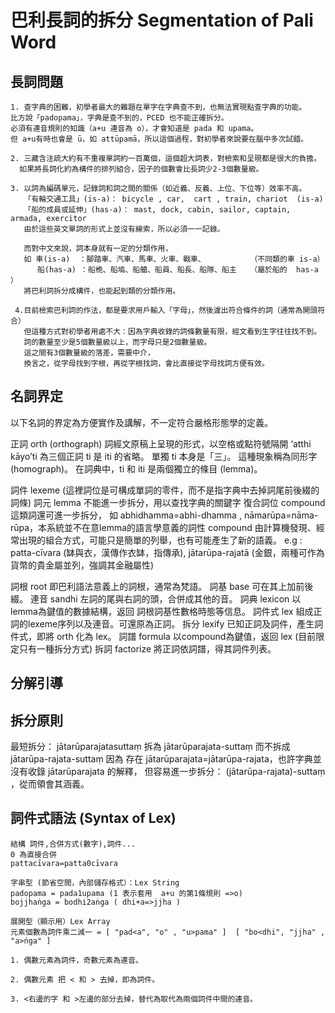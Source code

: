 # 巴利長詞的拆分 Segmentation of Pali Word

## 長詞問題
    1. 查字典的困難，初學者最大的難題在單字在字典查不到，也無法實現點查字典的功能。
    比方說「padopama」，字典是查不到的，PCED 也不能正確拆分。
    必須有連音規則的知識（a+u 連音為 o），才會知道是 pada 和 upama。 
    但 a+u有時也會是 ū，如 attūpamā，所以這個過程，對初學者來說要在腦中多次試錯。

    2. 三藏含注疏大約有不重複單詞約一百萬個，這個超大詞表，對檢索和呈現都是很大的負擔。
      如果將長詞化約為構件的排列組合，因子的個數會比長詞少2-3個數量級。

    3. 以詞為編碼單元，記錄詞和詞之間的關係（如近義、反義、上位、下位等）效率不高。
       「有輪交通工具」(is-a)： bicycle , car,  cart , train, chariot  (is-a)
       「船的成員或延伸」(has-a)： mast, dock, cabin, sailor, captain, armada, exercitor 
       由於這些英文單詞的形式上並沒有線索，所以必須一一記錄。
       
       而對中文來說，詞本身就有一定的分類作用，
       如 車(is-a)  ：腳踏車、汽車、馬車、火車、戰車、          （不同類的車 is-a）
          船(has-a) ：船桅、船塢、船艙、船員、船長、船隊、船主   （屬於船的  has-a ）
       將巴利詞拆分成構件，也能起到類的分類作用。

     4.目前檢索巴利詞的作法，都是要求用戶輸入「字母」，然後濾出符合條件的詞（通常為開頭符合）
       但這種方式對初學者用處不大：因為字典收錄的詞條數量有限，經文看到生字往往找不到。
       詞的數量至少是5個數量級以上，而字母只是2個數量級。
       這之間有3個數量級的落差，需要中介，
       換言之，從字母找到字根，再從字根找詞，會比直接從字母找詞方便有效。
       

## 名詞界定 

以下名詞的界定為方便實作及講解，不一定符合嚴格形態學的定義。

   正詞 orth (orthograph) 詞經文原稿上呈現的形式，以空格或點符號隔開  ‘atthi kāyo’ti 為三個正詞
   ti 是 iti 的省略。 單獨 ti 本身是「三」。
   這種現象稱為同形字(homograph)。
   在詞典中，ti 和 iti 是兩個獨立的條目 (lemma)。
   
   詞件        lexeme  (這裡詞位是可構成單詞的零件，而不是指字典中去掉詞尾前後綴的詞條)
      詞元     lemma   不能進一步拆分，用以查找字典的關鍵字
      復合詞位  compound 這類詞還可進一步拆分，
               如 abhidhamma=abhi-dhamma , nāmarūpa=nāma-rūpa，本系統並不在意lemma的語言學意義的詞性
               compound 由計算機發現、經常出現的組合方式，可能只是簡單的列舉，也有可能產生了新的語義。
               e.g : patta-cīvara (缽與衣，漢傳作衣缽，指傳承),
                     jātarūpa-rajatā (金銀，兩種可作為貨幣的貴金屬並列，強調其金融屬性)

   詞根   root     即巴利語法意義上的詞根，通常為梵語。
   詞基   base     可在其上加前後綴。
   連音   sandhi   左詞的尾與右詞的頭，合併成其他的音。
   詞典   lexicon  以lemma為鍵值的數據結構，返回 詞根詞基性數格時態等信息。
   詞件式 lex         組成正詞的lexeme序列以及連音。可還原為正詞。
   拆分   lexify       已知正詞及詞件，產生詞件式，即將 orth 化為 lex。
   詞譜   formula   以compound為鍵值，返回 lex (目前限定只有一種拆分方式) 
   拆詞   factorize  將正詞依詞譜，得其詞件列表。
   
## 分解引導

## 拆分原則
   最短拆分：
   jātarūparajatasuttaṃ 拆為 jātarūparajata-suttaṃ 而不拆成 jātarūpa-rajata-suttaṃ
   因為 存在 jātarūparajata=jātarūpa-rajata，也許字典並沒有收錄 jātarūparajata 的解釋，
   但容易進一步拆分： (jātarūpa-rajata)-suttaṃ ，從而領會其涵義。

## 詞件式語法 (Syntax of Lex)
    結構 詞件,合併方式(數字),詞件...
    0 為直接合併
    pattacīvara=patta0cīvara  

    字串型 (節省空間，內部儲存格式）：Lex String
    padopama = pada1upama (1 表示套用  a+u 的第1條規則 =>o)
    bojjhaṅga = bodhi2aṅga ( dhi+a=>jjha )
         
    展開型（顯示用）Lex Array
    元素個數為詞件乘二減一 = [ "pad<a", "o" , "u>pama" ]  [ "bo<dhi", "jjha" , "a>ṅga" ]  

    1. 偶數元素為詞件，奇數元素為連音。

    2. 偶數元素 把 < 和 > 去掉，即為詞件。

    3. <右邊的字 和 >左邊的部分去掉，替代為取代為兩個詞件中間的連音。